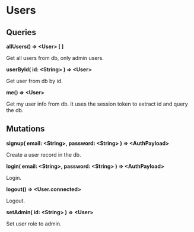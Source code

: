 # Users

## Queries

**allUsers() => <User\> [ ]**

Get all users from db, only admin users.

**userById( id: <String\> ) => <User\>**

Get user from db by id.

**me() => <User\>**

Get my user info from db. It uses the session token to extract id and query the db.

## Mutations

**signup( email: <String\>, password: <String\> ) => <AuthPayload\>**

Create a user record in the db.

**login( email: <String\>, password: <String\> ) => <AuthPayload\>**

Login.

**logout() => <User.connected>**

Logout.

**setAdmin( id: <String\> ) => <User\>**

Set user role to admin.

